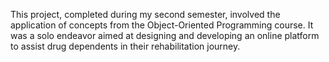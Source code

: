 This project, completed during my second semester, involved the application of concepts from the Object-Oriented Programming course. It was a solo endeavor aimed at designing and developing an online platform to assist drug dependents in their rehabilitation journey.
